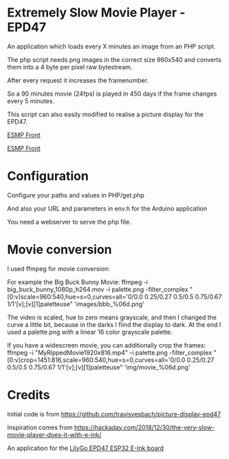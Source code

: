 # Extremely Slow Movie Player - EPD47
An application which loads every X minutes an image from an PHP script.

The php script needs png images in the correct size 960x540 and converts them into a 4 byte per pixel raw bytestream.

After every request it increases the framenumber. 

So a 90 minutes movie (24fps) is played in 450 days if the frame changes every 5 minutes.

This script can also easily modified to realise a picture display for the EPD47.

[ESMP Front](esmp-front-wide-1024.jpg?raw=true "ESMP Front")

[ESMP Front](esmp-back-wide-1024.jpg?raw=true "ESMP Front")

# Configuration
Configure your paths and values in PHP/get.php

And also your URL and parameters in env.h for the Arduino application

You need a webserver to serve the php file.


# Movie conversion
I used ffmpeg for movie conversion:

For example the Big Buck Bunny Movie:
ffmpeg -i big_buck_bunny_1080p_h264.mov -i palette.png -filter_complex "[0:v]scale=960:540,hue=s=0,curves=all='0/0.0 0.25/0.27 0.5/0.5 0.75/0.67 1/1'[v];[v][1]paletteuse" 'images/bbb_%06d.png'

The video is scaled, hue to zero means grayscale, and then I changed the curve a little bit, because in the darks I fiind the display to dark. 
At the end I used a palette.png with a linear 16 color grayscale palette. 

If you have a widescreen movie, you can additionally crop the frames:
ffmpeg -i "MyRippedMovie1920x816.mp4" -i palette.png -filter_complex "[0:v]crop=1451:816,scale=960:540,hue=s=0,curves=all='0/0.0 0.25/0.27 0.5/0.5 0.75/0.67 1/1'[v];[v][1]paletteuse" 'img/movie_%06d.png'

# Credits
Initial code is from https://github.com/travisvesbach/picture-display-epd47

Inspiration comes from https://hackaday.com/2018/12/30/the-very-slow-movie-player-does-it-with-e-ink/

An application for the [LilyGo EPD47 ESP32 E-Ink board](https://github.com/Xinyuan-LilyGO/LilyGo-EPD47)
